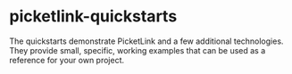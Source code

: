 picketlink-quickstarts
======================

The quickstarts demonstrate PicketLink and a few additional technologies. They provide small, specific, working examples that can be used as a reference for your own project.
